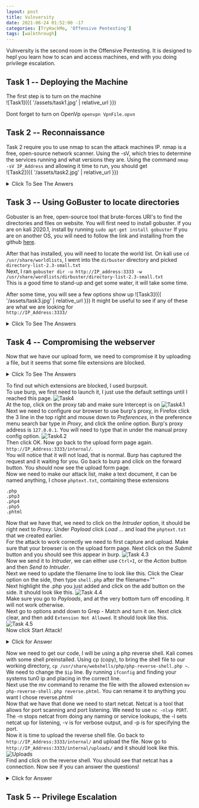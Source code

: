 ```yaml
---
layout: post
title: Vulnversity
date: 2021-06-24 01:52:00 -17
categories: [TryHackMe, 'Offensive Pentesting']
tags: [walkthrough]
---
```


Vulnversity is the second room in the Offensive Pentesting. It is designed to hepl you learn how to scan and access machines, end with you doing privilege escalation.
## Task 1 -- Deploying the Machine

The first step is to turn on the machine\
![Task1]({{ '/assets/task1.jpg' | relative_url }})

Dont forget to turn on OpenVp `openvpn VpnFile.opvn`


## Task 2 -- Reconnaissance
Task 2 require you to use nmap to scan the attack machines IP. nmap is a free, open-source network scanner. Using the -sV, which tries to determine the services running and what versions they are.
Using the command `nmap -sV IP_Address` and allowing it time to run, you should get\
![Task2]({{ '/assets/task2.jpg' | relative_url }})

<details>
    <summary>Click To See The Anwers</summary>

    Scan the box, how many ports are open? 6 <br>
    What version of the squid proxy is running on the machine? 3.5.12<br>
    How many ports will nmap scan if the flag -p-400 was used? 400<br>
    Using the nmap flag -n what will it not resolve? DNS<br>
    What is the most likely operating system this machine is running? Ubuntu<br>
    What port is the web server running on? 3333<br>
</details>

## Task 3 -- Using GoBuster to locate directories
Gobuster is an free, open-source tool that brute-forces URI's to find the directories and files on website.
You will first need to install gobuster. If you are on kali 2020.1, install by running `sudo apt-get install gobuster`
If you are on another OS, you will need to follow the link and installing from the github [here](https://github.com/OJ/gobuster).

After that has installed, you will need to locate the world list. On kali use `cd /usr/share/worldlists`, I went into the `dirbuster` directory and picked `directory-list-2.3-small.txt`<br>
Next, I ran `gobuster dir -u http://IP_address:3333 -w /usr/share/wordlists/dirbuster/directory-list-2.3-small.txt`<br>
This is a good time to stand-up and get some water, it will take some time.<br>

After some time, you will see a few options show up
![Task3]({{ '/assets/task3.jpg' | relative_url }})
It might be useful to see if any of these are what we are looking for<br>
`http://IP_Address:3333/`

<details>
    <summary>Click To See The Answers</summary>
    What is the directory that has an upload form page? /internal/
</details>

## Task 4 -- Compromising the webserver
Now that we have our upload form, we need to compromise it by uploading a file, but it seems that some file extensions are blocked.
<details>
    <summary>Click To See The Answers</summary>
    what common extension seems to be blocked? .php
</details>

To find out which extensions are blocked, I used burpsuit.<br>
To use burp, we first need to launch it, I just use the default settings until I reached this page.
<img src="/assets/task4.jpg" alt="Task4"><br>
At the top, click on the proxy tab and make sure Intercept is on
<img src="/assets/task4.1.jpg" alt="Task4.1"><br>
Next we need to configure our browser to use burp's proxy, in Firefox click the 3 line in the top right and mouse down to <em>Preferences</em>, in the preference menu search bar type in <em>Proxy</em>, and click the online option. Burp's proxy address is `127.0.0.1`. You will need to type that in under the manual proxy config option.
<img src="/assets/task4.2.jpg" alt="Task4.2"><br>
Then click OK.
Now go back to the upload form page again. `http://IP_Address:3333/internal/`.<br>
You will notice that it will not load, that is normal. Burp has captured the request and it waiting for you. Go back to burp and click on the forward button. You should now see the upload form page.<br>
Now we need to make our attack list, make a text document, it can be named anything, I chose `phptext.txt`, containing these extensions
```
.php
.php3
.php4
.php5
.phtml
```
Now that we have that, we need to click on the <em>Intruder</em> option, it should be right next to <em>Proxy</em>. Under <em>Payload</em> click <em>Load ...</em> and load the `phptext.txt` that we created earlier.<br>
For the attack to work correctly we need to first capture and upload. Make sure that your browser is on the upload form page. Next click on the <em>Submit</em> button and you should see this appear in burp.
<img src="/assets/task4.3.jpg" alt="Task 4.3"><br>
Now we send it to <em>Intruder</em>, we can either use `Ctrl+I`, or the <em>Action</em> button and then <em>Send to Intruder</em>.<br>
Next we need to update the filename line to look like this. Click the Clear option on the side, then type `shell.php` after the filename=""<br>
Next highlight the .php you just added and click on the add button on the side.
It should look like this.
<img src="/assets/task4.4.jpg" alt="Task 4.4"><br>
Make sure you go to <em>Payloads</em>, and at the very bottom turn off encoding. It will not work otherwise.<br>
Next go to options andd down to Grep - Match and turn it on. Next click clear, and then add `Extension Not Allowed`. It should look like this.<br>
<img src="/assets/task4.5.jpg" alt="Task 4.5"><br>
Now click Start Attack!
<details>
    <summary>Click for Answer</summary>
    Run this attack, what extension is allowed? .phtml
    <img src="/assets/task4.6.jpg" alt="Task 4 Answer"><br>
</details>

[comment]: # (Need to add more pictures here)
Now we need to get our code, I will be using a php reverse shell. Kali comes with some shell preinstalled. Using cp (copy), to bring the shell file to our working directory, `cp /usr/share/webshells/php/php-reverse-shell.php ~`. We need to change the `$ip` line. By running `ifconfig` and finding your systems tun0 ip and placing in the correct line.<br>
Next use the mv command to rename the file with the allowed extension `mv php-reverse-shell.php reverse.phtml`. You can rename it to anything you want I chose reverse.phtml<br>
Now that we have that done we need to start netcat. Netcat is a tool that allows for port scanning and port listening. We need to use `nc -nlvp PORT`.<br> 
The -n stops netcat from doing any naming or service lookups, the -l sets netcat up for listening, -v is for verbose output, and -p is for specifying the port.<br>
Now it is time to upload the reverse shell file. Go back to `http://IP_Address:3333/internal/` and upload the file. Now go to `http://IP_Address:3333/internal/uploads/` and it should look like this.
<img src="/assets/task4.upload.jpg" alt="Uploads"><br>
Find and click on the reverse shell. You should see that netcat has a connection. Now see if you can answer the questions!
<details>
    <summary>Click for Answer</summary>
    What is the name of the user who manages the webserver? Bill
    <img src="/assets/task4.final1.jpg" alt="Final Answer 1"><br>
    What is the user flag? 8bd7992fbe8a6ad22a63361004cfcedb
    <img src="/assets/task4.final2.jpg" alt="Final Answer 2"><br>
</details>


## Task 5 -- Privilege Escalation